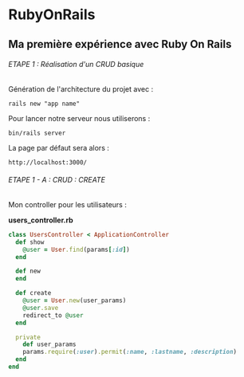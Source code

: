 # RubyOnRails

## Ma première expérience avec Ruby On Rails

###### ETAPE 1 : Réalisation d'un CRUD basique

Génération de l'architecture du projet avec :

``` rails new "app name" ```

Pour lancer notre serveur nous utiliserons :

``` bin/rails server ```

La page par défaut sera alors :

``` http://localhost:3000/ ```


###### ETAPE 1 - A : CRUD : CREATE


Mon controller pour les utilisateurs :

__users_controller.rb__


``` ruby
class UsersController < ApplicationController
  def show
    @user = User.find(params[:id])
  end

  def new
  end

  def create
    @user = User.new(user_params)
    @user.save
    redirect_to @user
  end

  private
    def user_params
    params.require(:user).permit(:name, :lastname, :description)
  end
end
```
